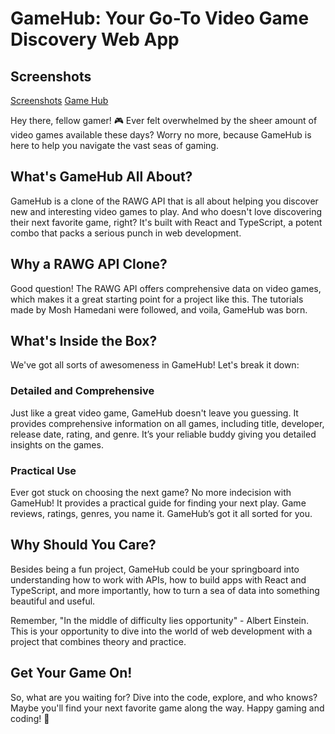 # GameHub: Your Go-To Video Game Discovery Web App 
## Screenshots
[Screenshots](/src/assets/gameHub.png) [Game Hub]()

Hey there, fellow gamer! 🎮 Ever felt overwhelmed by the sheer amount of video games available these days? Worry no more, because GameHub is here to help you navigate the vast seas of gaming. 

## What's GameHub All About?

GameHub is a clone of the RAWG API that is all about helping you discover new and interesting video games to play. And who doesn't love discovering their next favorite game, right? It's built with React and TypeScript, a potent combo that packs a serious punch in web development.

## Why a RAWG API Clone?

Good question! The RAWG API offers comprehensive data on video games, which makes it a great starting point for a project like this. The tutorials made by Mosh Hamedani were followed, and voila, GameHub was born.

## What's Inside the Box?

We've got all sorts of awesomeness in GameHub! Let's break it down:

### Detailed and Comprehensive

Just like a great video game, GameHub doesn't leave you guessing. It provides comprehensive information on all games, including title, developer, release date, rating, and genre. It’s your reliable buddy giving you detailed insights on the games.

### Practical Use

Ever got stuck on choosing the next game? No more indecision with GameHub! It provides a practical guide for finding your next play. Game reviews, ratings, genres, you name it. GameHub’s got it all sorted for you.

## Why Should You Care?

Besides being a fun project, GameHub could be your springboard into understanding how to work with APIs, how to build apps with React and TypeScript, and more importantly, how to turn a sea of data into something beautiful and useful.

Remember, "In the middle of difficulty lies opportunity" - Albert Einstein. This is your opportunity to dive into the world of web development with a project that combines theory and practice.

## Get Your Game On!

So, what are you waiting for? Dive into the code, explore, and who knows? Maybe you'll find your next favorite game along the way. Happy gaming and coding! 🎉
